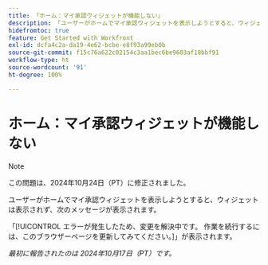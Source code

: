 ```yaml
---
title: 「ホーム：マイ承認ウィジェットが機能しない」
description: 「ユーザーがホームでマイ承認ウィジェットを表示しようとすると、ウィジェットは表示されず、メッセージが表示されます。」
hidefromtoc: true
feature: Get Started with Workfront
exl-id: dcfa4c2a-da19-4e62-bcbe-e8f93a99eb0b
source-git-commit: f15c76a622c02154c3aa1bec6be9603af18bbf91
workflow-type: ht
source-wordcount: '91'
ht-degree: 100%

---
```


# ホーム：マイ承認ウィジェットが機能しない

>[!NOTE]
>
>この問題は、2024年10月24日（PT）に修正されました。

ユーザーがホームでマイ承認ウィジェットを表示しようとすると、ウィジェットは表示されず、次のメッセージが表示されます。

「[!UICONTROL エラーが発生したため、変更を解決中です。 作業を続行するには、このブラウザーページを更新してみてください。]」が表示されます。

_最初に報告されたのは 2024年10月17日（PT）です。_
